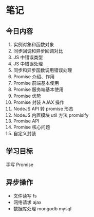 # 笔记

## 今日内容
1. 实例对象和函数对象
2. 同步回调和异步回调对比
3. JS 中错误类型
4. JS 中错误处理
5. 同步和异步函数调用错误处理
6. Promise 介绍、作用
7. Promise 前端基本使用
8. Promise 服务端基本使用
9. Promise 优势
10. Promise 封装 AJAX 操作
11. NodeJS API 转 promise 形态
12. NodeJS 内置模块 util 方法 promisify
13. Promise API
14. Promise 核心问题
15. 自定义封装


## 学习目标
手写 Promise

## 异步操作
* 文件读写  fs
* 网络请求  ajax   
* 数据库处理  mongodb mysql   